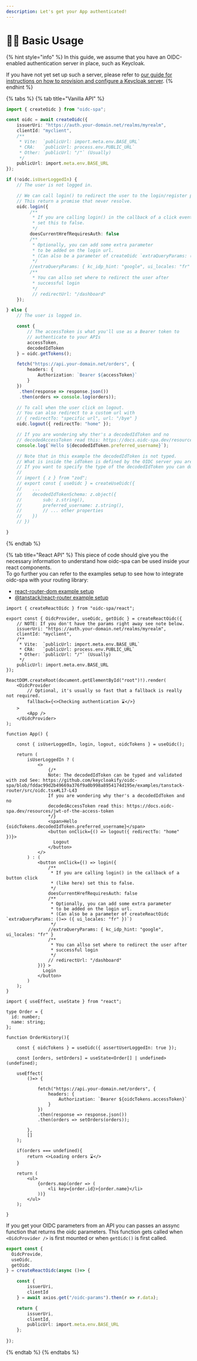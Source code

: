 ```yaml
---
description: Let's get your App authenticated!
---
```


# 👨‍🔧 Basic Usage

{% hint style="info" %}
In this guide, we assume that you have an OIDC-enabled authentication server in place, such as Keycloak.&#x20;

If you have not yet set up such a server, please refer to [our guide for instructions on how to provision and configure a Keycloak server](../resources/usage-with-keycloak.md).
{% endhint %}

{% tabs %}
{% tab title="Vanilla API" %}
```typescript
import { createOidc } from "oidc-spa";

const oidc = await createOidc({
    issuerUri: "https://auth.your-domain.net/realms/myrealm",
    clientId: "myclient",
    /**
     * Vite:  `publicUrl: import.meta.env.BASE_URL`
     * CRA:   `publicUrl: process.env.PUBLIC_URL`
     * Other: `publicUrl: "/"` (Usually)
     */
    publicUrl: import.meta.env.BASE_URL
});

if (!oidc.isUserLoggedIn) {
    // The user is not logged in.

    // We can call login() to redirect the user to the login/register page.
    // This return a promise that never resolve. 
    oidc.login({
         /** 
          * If you are calling login() in the callback of a click event
          * set this to false.  
          */
         doesCurrentHrefRequiresAuth: false
         /** 
          * Optionally, you can add some extra parameter 
          * to be added on the login url.  
          * (Can also be a parameter of createOidc `extraQueryParams: ()=> ({ ui_locales: "fr" })`)
          */
         //extraQueryParams: { kc_idp_hint: "google", ui_locales: "fr" }
         /**
          * You can allso set where to redirect the user after 
          * successful login
          */
          // redirectUrl: "/dashboard"
    });

} else {
    // The user is logged in.

    const {
        // The accessToken is what you'll use as a Bearer token to 
        // authenticate to your APIs
        accessToken,
        decodedIdToken
    } = oidc.getTokens();

    fetch("https://api.your-domain.net/orders", {
        headers: {
            Authorization: `Bearer ${accessToken}`
        }
    })
     .then(response => response.json())
     .then(orders => console.log(orders));

    // To call when the user click on logout.
    // You can also redirect to a custom url with 
    // { redirectTo: "specific url", url: "/bye" }
    oidc.logout({ redirectTo: "home" });

    // If you are wondering why ther's a decodedIdToken and no
    // decodedAccessToken read this: https://docs.oidc-spa.dev/resources/jwt-of-the-access-token
    console.log(`Hello ${decodedIdToken.preferred_username}`);

    // Note that in this example the decodedIdToken is not typed.  
    // What is inside the idToken is defined by the OIDC server you are using.  
    // If you want to specify the type of the decodedIdToken you can do:
    //
    // import { z } from "zod";
    // export const { useOidc } = createUseOidc({
    //    ...
    //    decodedIdTokenSchema: z.object({
    //        sub: z.string(),
    //        preferred_username: z.string(),
    //        // ... other properties
    //    })
    // })

}
```
{% endtab %}

{% tab title="React API" %}
This piece of code should give you the necessary information to understand how oidc-spa can be used inside your react components.  \
To go further you can refer to the examples setup to see how to integrate oidc-spa with your routing library: &#x20;

* [react-router-dom example setup](../example-setups/react-router.md)
* [@tanstack/react-router example setup](../example-setups/tanstack-router.md)

```tsx
import { createReactOidc } from "oidc-spa/react";

export const { OidcProvider, useOidc, getOidc } = createReactOidc({
    // NOTE: If you don't have the params right away see note below.
    issuerUri: "https://auth.your-domain.net/realms/myrealm",
    clientId: "myclient",
    /**
     * Vite:  `publicUrl: import.meta.env.BASE_URL`
     * CRA:   `publicUrl: process.env.PUBLIC_URL`
     * Other: `publicUrl: "/"` (Usually)
     */
    publicUrl: import.meta.env.BASE_URL
});

ReactDOM.createRoot(document.getElementById("root")!).render(
    <OidcProvider
        // Optional, it's usually so fast that a fallback is really not required.
        fallback={<>Checking authentication ⌛️</>}
    >
        <App />
    </OidcProvider>
);

function App() {

    const { isUserLoggedIn, login, logout, oidcTokens } = useOidc();

    return (
        isUserLoggedIn ? (
            <>
                {/* 
                Note: The decodedIdToken can be typed and validated with zod See: https://github.com/keycloakify/oidc-spa/blob/fddac99d2b49669a376f9a0b998a8954174d195e/examples/tanstack-router/src/oidc.tsx#L17-L43
                If you are wondering why ther's a decodedIdToken and no
                decodedAccessToken read this: https://docs.oidc-spa.dev/resources/jwt-of-the-access-token
                */}
                <span>Hello {oidcTokens.decodedIdToken.preferred_username}</span>
                <button onClick={() => logout({ redirectTo: "home" })}>
                  Logout
                </button>
            </>
        ) : (
            <button onClick={() => login({ 
                /** 
                 * If you are calling login() in the callback of a button click
                 * (like here) set this to false.  
                 */
                doesCurrentHrefRequiresAuth: false
                /** 
                 * Optionally, you can add some extra parameter 
                 * to be added on the login url.
                 * (Can also be a parameter of createReactOidc `extraQueryParams: ()=> ({ ui_locales: "fr" })`)
                 */
                //extraQueryParams: { kc_idp_hint: "google", ui_locales: "fr" }
                /**
                 * You can allso set where to redirect the user after 
                 * successful login
                 */
                // redirectUrl: "/dashboard"
            })} >
              Login
            </button>
        )
    );
}

import { useEffect, useState } from "react";

type Order = {
  id: number;
  name: string;
};

function OrderHistory(){

    const { oidcTokens } = useOidc({ assertUserLoggedIn: true });

    const [orders, setOrders] = useState<Order[] | undefined>(undefined);

    useEffect(
        ()=> {

            fetch("https://api.your-domain.net/orders", {
                headers: {
                    Authorization: `Bearer ${oidcTokens.accessToken}`
                }
            })
            .then(response => response.json())
            .then(orders => setOrders(orders));

        },
        []
    );

    if(orders === undefined){
        return <>Loading orders ⌛️</>
    }

    return (
        <ul>
            {orders.map(order => (
                <li key={order.id}>{order.name}</li>
            ))}
        </ul>
    );

}
```

If you get your OIDC parameters from an API you can passes an assync function that returns the oidc parameters. This function gets called when `<OidcProvider />` is first mounted or when `getOidc()` is first called.

```typescript
export const { 
  OidcProvide, 
  useOidc, 
  getOidc 
} = createReactOidc(async ()=> {

    const { 
        issuerUri, 
        clientId 
    } = await axios.get("/oidc-params").then(r => r.data);

    return {
        issuerUri,
        clientId,
        publicUrl: import.meta.env.BASE_URL
    };
    
});
```
{% endtab %}
{% endtabs %}
